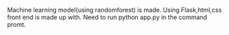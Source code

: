 Machine learning model(using randomforest) is made.
Using Flask,html,css front end is made up with.
Need to run  python app.py in the command promt.
